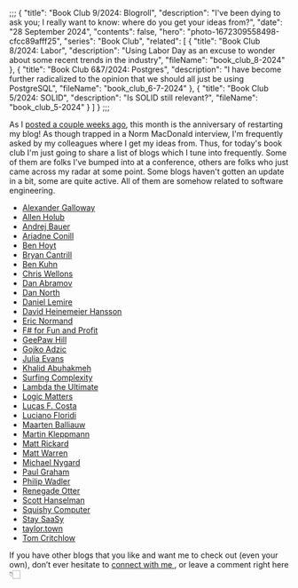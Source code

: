 ;;;
{
	"title": "Book Club 9/2024: Blogroll",
	"description": "I've been dying to ask you; I really want to know: where do you get your ideas from?",
	"date": "28 September 2024",
	"contents": false,
	"hero": "photo-1672309558498-cfcc89afff25",
	"series": "Book Club",
    "related": [
		{ "title": "Book Club 8/2024: Labor", "description": "Using Labor Day as an excuse to wonder about some recent trends in the industry", "fileName": "book_club_8-2024" },
		{ "title": "Book Club 6&7/2024: Postgres", "description": "I have become further radicalized to the opinion that we should all just be using PostgreSQL", "fileName": "book_club_6-7-2024" },
		{ "title": "Book Club 5/2024: SOLID", "description": "Is SOLID still relevant?", "fileName": "book_club_5-2024" }
	]
}
;;;

As I [posted a couple weeks ago](https://ian.wold.guru/Posts/why_i_have_this_blog.html), this month is the anniversary of restarting my blog! As though trapped in a Norm MacDonald interview, I'm frequently asked by my colleagues where I get my ideas from. Thus, for today's book club I'm just going to share a list of blogs which I tune into frequently. Some of them are folks I've bumped into at a conference, others are folks who just came across my radar at some point. Some blogs haven't gotten an update in a bit, some are quite active. All of them are somehow related to software engineering.

* [Alexander Galloway](https://cultureandcommunication.org/galloway/)
* [Allen Holub](https://holub.com/)
* [Andrej Bauer ](https://math.andrej.com/)
* [Ariadne Conill](https://ariadne.space/)
* [Ben Hoyt](https://benhoyt.com/)
* [Bryan Cantrill](https://bcantrill.dtrace.org/)
* [Ben Kuhn](https://www.benkuhn.net/)
* [Chris Wellons](https://nullprogram.com/)
* [Dan Abramov](https://overreacted.io/)
* [Dan North](https://dannorth.net/)
* [Daniel Lemire](https://lemire.me/blog/)
* [David Heinemeier Hansson](https://world.hey.com/dhh)
* [Eric Normand](https://ericnormand.me/)
* [F# for Fun and Profit](https://fsharpforfunandprofit.com/)
* [GeePaw Hill](https://www.geepawhill.org/)
* [Gojko Adzic](https://gojko.net/about/)
* [Julia Evans](https://jvns.ca/)
* [Khalid Abuhakmeh](https://khalidabuhakmeh.com/)
* [Surfing Complexity](https://surfingcomplexity.blog/)
* [Lambda the Ultimate](http://lambda-the-ultimate.org/)
* [Logic Matters](https://www.logicmatters.net/)
* [Lucas F. Costa](https://www.lucasfcosta.com/)
* [Luciano Floridi](https://www.philosophyofinformation.net/)
* [Maarten Balliauw](https://blog.maartenballiauw.be/)
* [Martin Kleppmann](https://martin.kleppmann.com/)
* [Matt Rickard](https://matt-rickard.com/archive)
* [Matt Warren](https://mattwarren.org/)
* [Michael Nygard](https://www.michaelnygard.com/)
* [Paul Graham](https://paulgraham.com/index.html)
* [Philip Wadler](https://wadler.blogspot.com/)
* [Renegade Otter](https://renegadeotter.com/)
* [Scott Hanselman](https://www.hanselman.com/)
* [Squishy Computer](https://newsletter.squishy.computer/)
* [Stay SaaSy](https://staysaasy.com/)
* [taylor.town](https://taylor.town/)
* [Tom Critchlow](https://tomcritchlow.com/writing/)

If you have other blogs that you like and want me to check out (even your own), don’t ever hesitate to [connect with me ](https://ian.wold.guru/connect.html), or leave a comment right here 👇🏻
